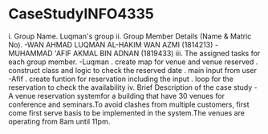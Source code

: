 # CaseStudyINFO4335

i. Group Name.
Luqman's group
ii. Group Member Details (Name & Matric No).
-WAN AHMAD LUQMAN AL-HAKIM WAN AZMI (1814213)
-MUHAMMAD 'AFIF AKMAL BIN ADNAN (1819433)
iii. The assigned tasks for each group member.
-Luqman
. create map for venue and venue reserved
. construct class and logic to check the reserved date
. main input from user
-Afif
. create funtion for reservation including the input 
. loop for the reservation to check the availability
iv. Brief Description of the case study
-A venue reservation systemfor a building that have 30 venues for conference and seminars.To avoid 
clashes from multiple customers, first come first serve basis to be implemented in the system.The venues are operating from 8am until 11pm.
